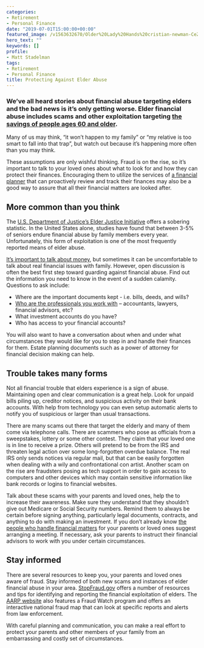 ```yaml
---
categories:
- Retirement
- Personal Finance
date: "2019-07-01T15:00:00+00:00"
featured_image: /v1563632670/Older%20Lady%20Hands%20cristian-newman-CeZypKDceQc-unsplash.jpg
hero_text: ""
keywords: []
profile:
- Matt Stadelman
tags:
- Retirement
- Personal Finance
title: Protecting Against Elder Abuse
---
```

### We’ve all heard stories about financial abuse targeting elders and the bad news is it’s only getting worse. Elder financial abuse includes scams and other exploitation targeting [the savings of people ages 60 and older](https://navalign.com/what-we-do/retirement-planning-strategies/).

Many of us may think, “it won’t happen to my family” or “my relative is too smart to fall into that trap”, but watch out because it’s happening more often than you may think.

These assumptions are only wishful thinking. Fraud is on the rise, so it’s important to talk to your loved ones about what to look for and how they can protect their finances. Encouraging them to utilize the services of [a financial planner](https://navalign.com/what-we-do/fiduciary-financial-planning/) that can proactively review and track their finances may also be a good way to assure that all their financial matters are looked after.

## More common than you think

The [U.S. Department of Justice’s Elder Justice Initiative](https://www.justice.gov/elderjustice) offers a sobering statistic. In the United States alone, studies have found that between 3-5% of seniors endure financial abuse by family members every year. Unfortunately, this form of exploitation is one of the most frequently reported means of elder abuse.

[It’s important to talk about money](https://navalign.com/updates/401k-the-retirement-marathon/), but sometimes it can be uncomfortable to talk about real financial issues with family. However, open discussion is often the best first step toward guarding against financial abuse. Find out the information you need to know in the event of a sudden calamity. Questions to ask include:

* Where are the important documents kept - i.e. bills, deeds, and wills?
* [Who are the professionals you work with](https://navalign.com/what-we-do/fiduciary-investment-services/) – accountants, lawyers, financial advisors, etc?
* What investment accounts do you have?
* Who has access to your financial accounts?

You will also want to have a conversation about when and under what circumstances they would like for you to step in and handle their finances for them. Estate planning documents such as a power of attorney for financial decision making can help.

## Trouble takes many forms

Not all financial trouble that elders experience is a sign of abuse. Maintaining open and clear communication is a great help. Look for unpaid bills piling up, creditor notices, and suspicious activity on their bank accounts. With help from technology you can even setup automatic alerts to notify you of suspicious or larger than usual transactions.

There are many scams out there that target the elderly and many of them come via telephone calls. There are scammers who pose as officials from a sweepstakes, lottery or some other contest. They claim that your loved one is in line to receive a prize. Others will pretend to be from the IRS and threaten legal action over some long-forgotten overdue balance. The real IRS only sends notices via regular mail, but that can be easily forgotten when dealing with a wily and confrontational con artist. Another scam on the rise are fraudsters posing as tech support in order to gain access to computers and other devices which may contain sensitive information like bank records or logins to financial websites.

Talk about these scams with your parents and loved ones, help the to increase their awareness. Make sure they understand that they shouldn’t give out Medicare or Social Security numbers. Remind them to always be certain before signing anything, particularly legal documents, contracts, and anything to do with making an investment. If you don’t already know [the people who handle financial matters](https://navalign.com/what-we-do/fiduciary-investment-services/) for your parents or loved ones suggest arranging a meeting. If necessary, ask your parents to instruct their financial advisors to work with you under certain circumstances.

## Stay informed

There are several resources to keep you, your parents and loved ones aware of fraud. Stay informed of both new scams and instances of elder financial abuse in your area. [StopFraud.gov](https://www.justice.gov/fraudtaskforce) offers a number of resources and tips for identifying and reporting the financial exploitation of elders. The [AARP website](https://www.aarp.org/) also features a Fraud Watch program and offers an interactive national fraud map that can look at specific reports and alerts from law enforcement.

With careful planning and communication, you can make a real effort to protect your parents and other members of your family from an embarrassing and costly set of circumstances.